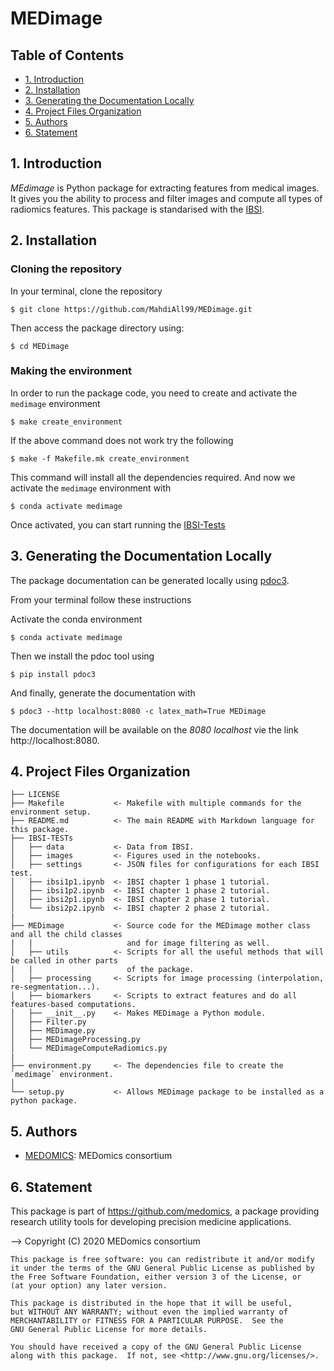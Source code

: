 # MEDimage


## Table of Contents
  * [1. Introduction](#1-introduction)
  * [2. Installation](#2-installation)
  * [3. Generating the Documentation Locally](#3-generating-the-documentation-locally)
  * [4. Project Files Organization](#4-project-files-organization)
  * [5. Authors](#5-authors)
  * [6. Statement](#6-statement)

## 1. Introduction
*MEdimage* is Python package for extracting features from medical images. It gives you the ability to process and filter images and compute all types of radiomics features. This package is standarised with the [IBSI](https://theibsi.github.io/).

## 2. Installation

### Cloning the repository
In your terminal, clone the repository
```
$ git clone https://github.com/MahdiAll99/MEDimage.git
```

Then access the package directory using:
```
$ cd MEDimage
```

### Making the environment
In order to run the package code, you need to create and activate the `medimage` environment
```
$ make create_environment
```
If the above command does not work try the following
```
$ make -f Makefile.mk create_environment
```
This command will install all the dependencies required. And now we activate the `medimage` environment with
```
$ conda activate medimage
```

Once activated, you can start running the [IBSI-Tests](#1-IBSI-TESTs)


## 3. Generating the Documentation Locally
The package documentation can be generated locally using [pdoc3](https://pdoc.dev/docs/pdoc.html).

From your terminal follow these instructions

Activate the conda environment
```
$ conda activate medimage
```
Then we install the pdoc tool using
```
$ pip install pdoc3
```
And finally, generate the documentation with
```
$ pdoc3 --http localhost:8080 -c latex_math=True MEDimage
```

The documentation will be available on the *8080 localhost* vie the link http://localhost:8080.

## 4. Project Files Organization
```
├── LICENSE
├── Makefile           <- Makefile with multiple commands for the environment setup.
├── README.md          <- The main README with Markdown language for this package.
├── IBSI-TESTs
│   ├── data           <- Data from IBSI.
│   ├── images         <- Figures used in the notebooks.
│   ├── settings       <- JSON files for configurations for each IBSI test.
│   ├── ibsi1p1.ipynb  <- IBSI chapter 1 phase 1 tutorial.
│   ├── ibsi1p2.ipynb  <- IBSI chapter 1 phase 2 tutorial.
│   ├── ibsi2p1.ipynb  <- IBSI chapter 2 phase 1 tutorial.
│   └── ibsi2p2.ipynb  <- IBSI chapter 2 phase 2 tutorial.
|
├── MEDimage           <- Source code for the MEDimage mother class and all the child classes
|   |                     and for image filtering as well.
│   ├── utils          <- Scripts for all the useful methods that will be called in other parts
|   |                     of the package.
│   ├── processing     <- Scripts for image processing (interpolation, re-segmentation...).
│   ├── biomarkers     <- Scripts to extract features and do all features-based computations.
│   ├── __init__.py    <- Makes MEDimage a Python module.
│   ├── Filter.py
│   ├── MEDimage.py
│   ├── MEDimageProcessing.py
│   └── MEDimageComputeRadiomics.py
|
├── environment.py     <- The dependencies file to create the `medimage` environment.
│
└── setup.py           <- Allows MEDimage package to be installed as a python package.
```

## 5. Authors
* [MEDOMICS](https://github.com/medomics/): MEDomics consortium

## 6. Statement

This package is part of https://github.com/medomics, a package providing research utility tools for developing precision medicine applications.

--> Copyright (C) 2020 MEDomics consortium

```
This package is free software: you can redistribute it and/or modify
it under the terms of the GNU General Public License as published by
the Free Software Foundation, either version 3 of the License, or
(at your option) any later version.

This package is distributed in the hope that it will be useful,
but WITHOUT ANY WARRANTY; without even the implied warranty of
MERCHANTABILITY or FITNESS FOR A PARTICULAR PURPOSE.  See the
GNU General Public License for more details.

You should have received a copy of the GNU General Public License
along with this package.  If not, see <http://www.gnu.org/licenses/>.
```

